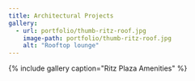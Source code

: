 ```yaml
---
title: Architectural Projects
gallery:
  - url: portfolio/thumb-ritz-roof.jpg
    image-path: portfolio/thumb-ritz-roof.jpg
    alt: "Rooftop lounge"
---
```



{% include gallery caption="Ritz Plaza Amenities" %}
